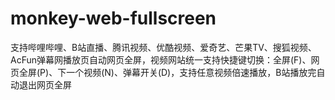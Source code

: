 # monkey-web-fullscreen
支持哔哩哔哩、B站直播、腾讯视频、优酷视频、爱奇艺、芒果TV、搜狐视频、AcFun弹幕网播放页自动网页全屏，视频网站统一支持快捷键切换：全屏(F)、网页全屏(P)、下一个视频(N)、弹幕开关(D)，支持任意视频倍速播放，B站播放完自动退出网页全屏
